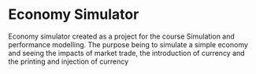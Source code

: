# Economy Simulator

Economy simulator created as a project for the course Simulation and performance modelling.
The purpose being to simulate a simple economy and seeing the impacts of market trade, the introduction of currency and the printing and injection of currency